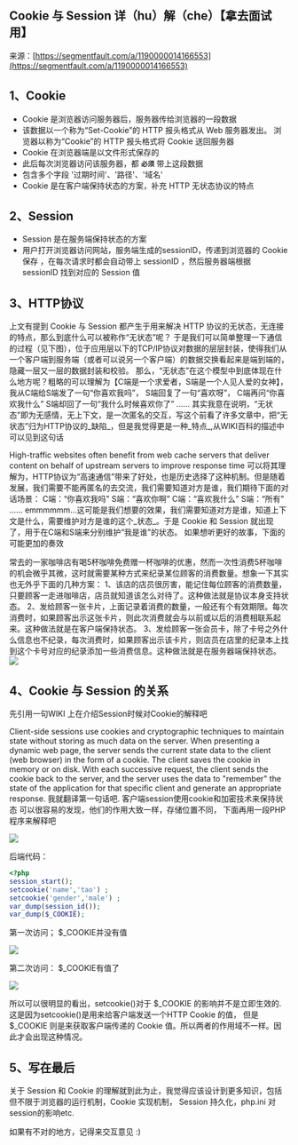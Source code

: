 ## Cookie 与 Session 详（hu）解（che）【拿去面试用】

来源：[https://segmentfault.com/a/1190000014166553](https://segmentfault.com/a/1190000014166553)


## 1、Cookie


* Cookie 是浏览器访问服务器后，服务器传给浏览器的一段数据
* 该数据以一个称为“Set-Cookie”的 HTTP 报头格式从 Web 服务器发出。 浏览器以称为“Cookie”的 HTTP 报头格式将 Cookie 送回服务器
* Cookie 在浏览器端是以文件形式保存的
* 此后每次浏览器访问该服务器，都 **`必须`** 带上这段数据
* 包含多个字段 '过期时间'、'路径'、'域名'
* Cookie 是在客户端保持状态的方案，补充 HTTP 无状态协议的特点


## 2、Session


* Session 是在服务端保持状态的方案
* 用户打开浏览器访问网站，服务端生成的sessionID，传递到浏览器的 Cookie 保存 ，在每次请求时都会自动带上 sessionID ，然后服务器端根据 sessionID 找到对应的 Session 值


## 3、HTTP协议

上文有提到 Cookie 与 Session 都产生于用来解决 HTTP 协议的无状态，无连接的特点，那么到底什么可以被称作“无状态”呢？
于是我们可以简单整理一下通信的过程（见下图），位于应用层以下的TCP/IP协议对数据的层层封装，使得我们从一个客户端到服务端（或者可以说另一个客户端）的数据交换看起来是端到端的，隐藏一层又一层的数据封装和校验。
那么，“无状态”在这个模型中到底体现在什么地方呢？粗略的可以理解为【C端是一个求爱者，S端是一个人见人爱的女神】，
我从C端给S端发了一句“你喜欢我吗”，
S端回复了一句“喜欢呀”，
C端再问“你喜欢我什么”
S端却回了一句“我什么时候喜欢你了”
......
其实我意在说明，“无状态”即为无感情，无上下文，是一次匿名的交互，写这个前看了许多文章中，把“无状态”归为HTTP协议的_缺陷_，但是我觉得更是一种_特点_,从WIKI百科的描述中可以见到这句话

High-traffic websites often benefit from web cache servers that deliver content on behalf of upstream servers to improve response time
可以将其理解为，HTTP协议为“高速通信”带来了好处，也是历史选择了这种机制。但是随着发展，我们需要不能再匿名的去交流，我们需要知道对方是谁，我们期待下面的对话场景：
C端：“你喜欢我吗”
S端：“喜欢你啊”
C端：“喜欢我什么”
S端：“所有”
......
emmmmmm...这可能是我们想要的效果，我们需要知道对方是谁，知道上下文是什么，需要维护对方是谁的这个_状态_。于是 Cookie 和 Session 就出现了，用于在C端和S端来分别维护“我是谁”的状态。
如果想听更好的故事，下面的可能更加的奏效

常去的一家咖啡店有喝5杯咖啡免费赠一杯咖啡的优惠，然而一次性消费5杯咖啡的机会微乎其微，这时就需要某种方式来纪录某位顾客的消费数量。想象一下其实也无外乎下面的几种方案： 
1、该店的店员很厉害，能记住每位顾客的消费数量，只要顾客一走进咖啡店，店员就知道该怎么对待了。这种做法就是协议本身支持状态。 
2、发给顾客一张卡片，上面记录着消费的数量，一般还有个有效期限。每次消费时，如果顾客出示这张卡片，则此次消费就会与以前或以后的消费相联系起来。这种做法就是在客户端保持状态。 
3、发给顾客一张会员卡，除了卡号之外什么信息也不纪录，每次消费时，如果顾客出示该卡片，则店员在店里的纪录本上找到这个卡号对应的纪录添加一些消费信息。这种做法就是在服务器端保持状态。
![][0]
## 4、Cookie 与 Session 的关系

先引用一句WIKI 上在介绍Session时候对Cookie的解释吧

Client-side sessions use cookies and cryptographic techniques to maintain state without storing as much data on the server. When presenting a dynamic web page, the server sends the current state data to the client (web browser) in the form of a cookie. The client saves the cookie in memory or on disk. With each successive request, the client sends the cookie back to the server, and the server uses the data to "remember" the state of the application for that specific client and generate an appropriate response.
我就翻译第一句话吧. 客户端session使用cookie和加密技术来保持状态
可以很容易的发现，他们的作用大致一样，存储位置不同，
下面再用一段PHP程序来解释吧

![][1]

后端代码：

```php
<?php
session_start();
setcookie('name','tao') ;
setcookie('gender','male') ;
var_dump(session_id());
var_dump($_COOKIE);
```

第一次访问；
$_COOKIE并没有值

![][2]

第二次访问：
$_COOKIE有值了


![][3]

所以可以很明显的看出，setcookie()对于 $_COOKIE 的影响并不是立即生效的.这是因为setcookie()是用来给客户端发送一个HTTP Cookie 的值， 但是 $_COOKIE 则是来获取客户端传递的 Cookie 值。所以两者的作用域不一样。因此才会出现这种情况。
## 5、写在最后

关于 Session 和 Cookie 的理解就到此为止，我觉得应该设计到更多知识，包括但不限于浏览器的运行机制，Cookie 实现机制， Session 持久化，php.ini 对session的影响etc.

如果有不对的地方，记得来交互意见 :)

[0]: ../img/1460000014166556.png
[1]: ../img/1460000014166557.png
[2]: ../img/1460000014170447.png
[3]: ../img/1460000014170448.png


